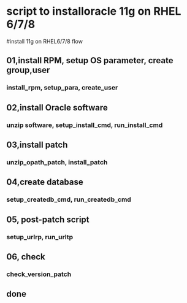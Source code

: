 # script to installoracle 11g on RHEL 6/7/8

#install 11g on RHEL6/7/8 flow

## 01,install RPM, setup OS parameter, create group,user
### install_rpm, setup_para, create_user
## 02,install Oracle software
### unzip software, setup_install_cmd, run_install_cmd
## 03,install patch 
### unzip_opath_patch, install_patch
## 04,create database
### setup_createdb_cmd, run_createdb_cmd
## 05, post-patch script
### setup_urlrp, run_urltp
## 06, check
### check_version_patch
## done
